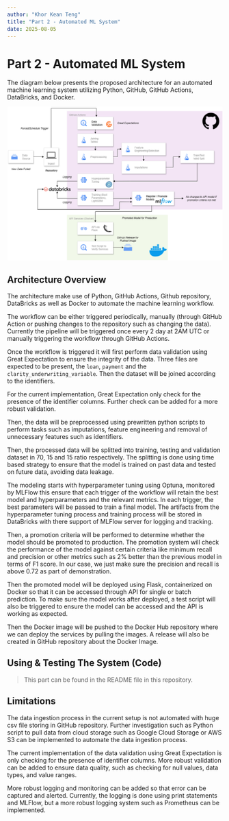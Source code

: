 ```yaml
---
author: "Khor Kean Teng"
title: "Part 2 - Automated ML System"
date: 2025-08-05
---
```


# Part 2 - Automated ML System

The diagram below presents the proposed architecture for an automated machine learning system utilizing Python, GitHub, GitHub Actions, DataBricks, and Docker.

![alt text](image-1.png)

## Architecture Overview

The architecture make use of Python, GitHub Actions, Github repository, DataBricks as well as Docker to automate the machine learning workflow.

The workflow can be either triggered periodically, manually (through GitHub Action or pushing changes to the repository such as changing the data). Currently the pipeline will be triggered once every 2 day at 2AM UTC or manually triggering the workflow through GitHub Actions.

Once the workflow is triggered it will first perform data validation using Great Expectation to ensure the integrity of the data. Three files are expected to be present, the `loan`, `payment` and the `clarity_underwriting_variable`. Then the dataset will be joined according to the identifiers.

For the current implementation, Great Expectation only check for the presence of the identifier columns. Further check can be added for a more robust validation.

Then, the data will be preprocessed using prewritten python scripts to perform tasks such as imputations, feature engineering and removal of unnecessary features such as identifiers. 

Then, the processed data will be splitted into training, testing and validation dataset in 70, 15 and 15 ratio respectively. The splitting is done using time based strategy to ensure that the model is trained on past data and tested on future data, avoiding data leakage. 

The modeling starts with hyperparameter tuning using Optuna, monitored by MLFlow this ensure that each trigger of the workflow will retain the best model and hyperparameters and the relevant metrics. In each trigger, the best parameters will be passed to train a final model. The artifacts from the hyperparameter tuning process and training process will be stored in DataBricks with there support of MLFlow server for logging and tracking.

Then, a promotion criteria will be performed to determine whether the model should be promoted to production. The promotion system will check the performance of the model against certain criteria like minimum recall and precision or other metrics such as 2% better than the previous model in terms of F1 score. In our case, we just make sure the precision and recall is above 0.72 as part of demonstration.

Then the promoted model will be deployed using Flask, containerized on Docker so that it can be accessed through API for single or batch prediction. To make sure the model works after deployed, a test script will also be triggered to ensure the model can be accessed and the API is working as expected.

Then the Docker image will be pushed to the Docker Hub repository where we can deploy the services by pulling the images. A release will also be created in GitHub repository about the Docker Image.

## Using & Testing The System (Code)

> This part can be found in the README file in this repository.

## Limitations

The data ingestion process in the current setup is not automated with huge csv file storing in GitHub repository. Further investigation such as Python script to pull data from cloud storage such as Google Cloud Storage or AWS S3 can be implemented to automate the data ingestion process.

The current implementation of the data validation using Great Expectation is only checking for the presence of identifier columns. More robust validation can be added to ensure data quality, such as checking for null values, data types, and value ranges.

More robust logging and monitoring can be added so that error can be captured and alerted. Currently, the logging is done using print statements and MLFlow, but a more robust logging system such as Prometheus can be implemented.